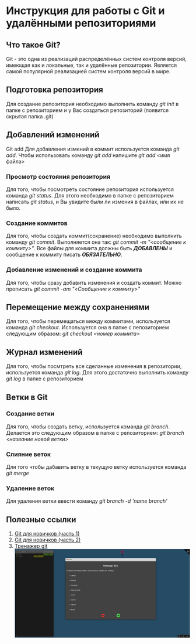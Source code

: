 # Инструкция для работы с Git и удалёнными репозиториями
## Что такое Git?
Git - это одна из реализаций распределённых систем контроля версий, имеющая как и локальные, так и удалённые репозитории. Является самой популярной реализацией систем контроля версий в мире.

## Подготовка репозитория
Для создание репозитория необходимо выполнить команду  *git init*  в папке с репозиторием и у Вас создаться репозиторий (появится скрытая папка .git)

## Добавлений изменений
Git add Для добавления измений в коммит используется команда *git add*. Чтобы использовать команду *git add* напишите *git add* <имя файла>

### Просмотр состояния репозитория
Для того, чтобы посмотреть состояние репозитория используется команда *git status*. Для этого необходимо в папке с репозиторием написать *git status*, и Вы увидите были ли измения в файлах, или их не было.

### Создание коммитов
Для того, чтобы создать коммит(сохранение) необходимо выполнить команду *git commit*. Выполняется она так: *git commit -m "<сообщение к коммиту>"*. Все файлы для коммита должны быть ***ДОБАВЛЕНЫ*** и сообщение к коммиту писать ***ОБЯЗАТЕЛЬНО***.

### Добавление изменений и создание коммита
Для того, чтобы сразу добавить изменения и создать коммит. Можно прописать *git commit -am "<Сообщение к коммиту>"*

## Перемещение между сохранениями
Для того, чтобы перемещаться между коммитами, используется команда *git checkout*. Используется она в папке с пепозиторием следующим образом: *git checkout <номер коммита>*

## Журнал изменений
Для того, чтобы посмтреть все сделанные изменения в репозитории, используется команда *git log*. Для этого достаточно выполнить команду *git log* в папке с репозиторием

## Ветки в Git
### Создание ветки
Для того, чтобы создать ветку, используется команда *git branch*. Делается это следующим образом в папке с репозиторием: *git branch <название новой ветки>*

### Слияние веток
Для того чтобы дабавить ветку в текущую ветку используется команда *git merge*

### Удаление веток
Для удаления ветки ввести команду *git branch -d 'name branch'*

## Полезные ссылки
1. [Git для новичков (часть 1)](https://habr.com/ru/post/541258/)
2. [Git для новичков (часть 2)](https://habr.com/ru/post/542616/)
3. [Тренажер git](https://learngitbranching.js.org/?locale=ru_RU) ![Тренажер git имеет подсказки](/scrshot_git_trainer.png)



